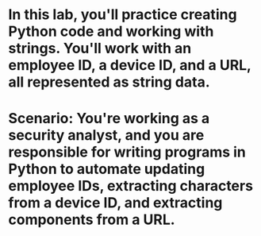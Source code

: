 # In this lab, you'll practice creating Python code and working with strings. You'll work with an employee ID, a device ID, and a URL, all represented as string data.
# Scenario:                                                                                                                                                                                                       You're working as a security analyst, and you are responsible for writing programs in Python to automate updating employee IDs, extracting characters from a device ID, and extracting components from a URL.
